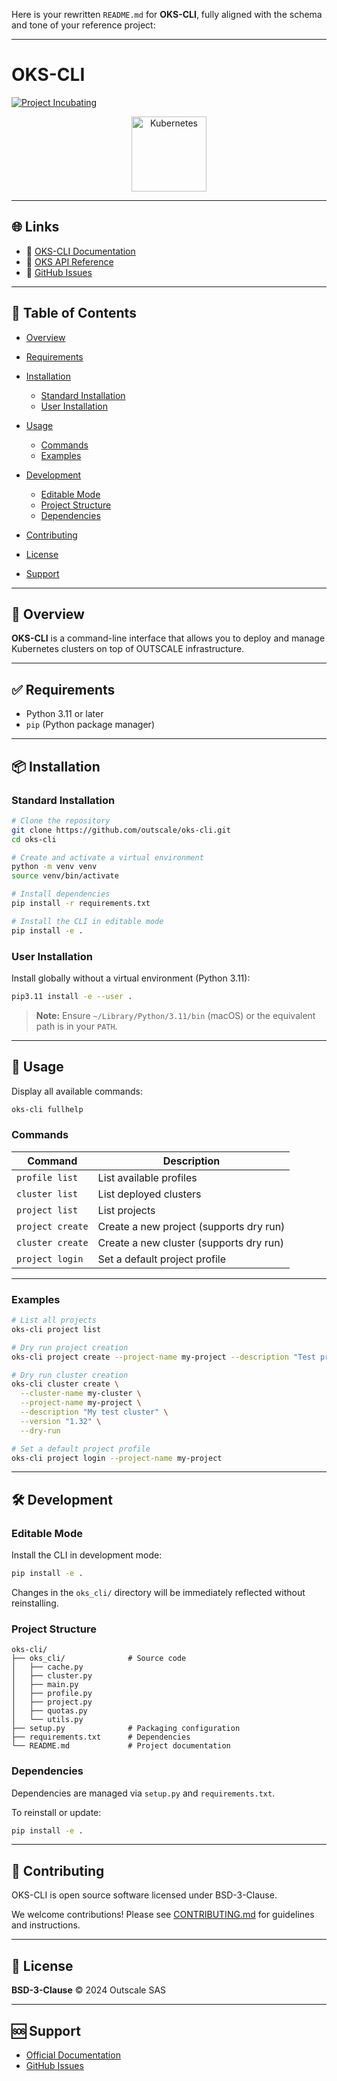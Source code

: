 Here is your rewritten `README.md` for **OKS-CLI**, fully aligned with the schema and tone of your reference project:

---

# OKS-CLI

[![Project Incubating](https://docs.outscale.com/fr/userguide/_images/Project-Incubating-blue.svg)](https://docs.outscale.com/en/userguide/Open-Source-Projects.html)

<p align="center">
  <img alt="Kubernetes" src="https://upload.wikimedia.org/wikipedia/commons/3/39/Kubernetes_logo_without_workmark.svg" width="120px">
</p>

---

## 🌐 Links

* 📘 [OKS-CLI Documentation](https://docs.outscale.com/fr/userguide/Installer-et-configurer-OKS-CLI.html)
* 📘 [OKS API Reference](https://docs.outscale.com/oks.html)
* 🐛 [GitHub Issues](https://github.com/outscale/oks-cli/issues)

---

## 📄 Table of Contents

* [Overview](#-overview)
* [Requirements](#-requirements)
* [Installation](#-installation)

  * [Standard Installation](#standard-installation)
  * [User Installation](#user-installation)
* [Usage](#-usage)

  * [Commands](#commands)
  * [Examples](#examples)
* [Development](#-development)

  * [Editable Mode](#editable-mode)
  * [Project Structure](#project-structure)
  * [Dependencies](#dependencies)
* [Contributing](#-contributing)
* [License](#-license)
* [Support](#-support)

---

## 🧭 Overview

**OKS-CLI** is a command-line interface that allows you to deploy and manage Kubernetes clusters on top of OUTSCALE infrastructure.

---

## ✅ Requirements

* Python 3.11 or later
* `pip` (Python package manager)

---

## 📦 Installation

### Standard Installation

```bash
# Clone the repository
git clone https://github.com/outscale/oks-cli.git
cd oks-cli

# Create and activate a virtual environment
python -m venv venv
source venv/bin/activate

# Install dependencies
pip install -r requirements.txt

# Install the CLI in editable mode
pip install -e .
```

### User Installation

Install globally without a virtual environment (Python 3.11):

```bash
pip3.11 install -e --user .
```

> **Note:** Ensure `~/Library/Python/3.11/bin` (macOS) or the equivalent path is in your `PATH`.

---

## 🚀 Usage

Display all available commands:

```bash
oks-cli fullhelp
```

### Commands

| Command          | Description                             |
| ---------------- | --------------------------------------- |
| `profile list`   | List available profiles                 |
| `cluster list`   | List deployed clusters                  |
| `project list`   | List projects                           |
| `project create` | Create a new project (supports dry run) |
| `cluster create` | Create a new cluster (supports dry run) |
| `project login`  | Set a default project profile           |

---

### Examples

```bash
# List all projects
oks-cli project list

# Dry run project creation
oks-cli project create --project-name my-project --description "Test project" --dry-run

# Dry run cluster creation
oks-cli cluster create \
  --cluster-name my-cluster \
  --project-name my-project \
  --description "My test cluster" \
  --version "1.32" \
  --dry-run

# Set a default project profile
oks-cli project login --project-name my-project
```

---

## 🛠 Development

### Editable Mode

Install the CLI in development mode:

```bash
pip install -e .
```

Changes in the `oks_cli/` directory will be immediately reflected without reinstalling.

### Project Structure

```
oks-cli/
├── oks_cli/              # Source code
│   ├── cache.py
│   ├── cluster.py
│   ├── main.py
│   ├── profile.py
│   ├── project.py
│   ├── quotas.py
│   └── utils.py
├── setup.py              # Packaging configuration
├── requirements.txt      # Dependencies
└── README.md             # Project documentation
```

### Dependencies

Dependencies are managed via `setup.py` and `requirements.txt`.

To reinstall or update:

```bash
pip install -e .
```

---

## 🤝 Contributing

OKS-CLI is open source software licensed under BSD-3-Clause.

We welcome contributions! Please see [CONTRIBUTING.md](./CONTRIBUTING.md) for guidelines and instructions.

---

## 📜 License

**BSD-3-Clause**
© 2024 Outscale SAS

---

## 🆘 Support

* [Official Documentation](https://docs.outscale.com/fr/userguide/Installer-et-configurer-OKS-CLI.html)
* [GitHub Issues](https://github.com/outscale/oks-cli/issues)
